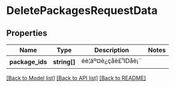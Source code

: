 # DeletePackagesRequestData

## Properties
Name | Type | Description | Notes
------------ | ------------- | ------------- | -------------
**package_ids** | **string[]** | éè¦äº¤è¿çåè£¹IDåè¡¨ | 

[[Back to Model list]](../README.md#documentation-for-models) [[Back to API list]](../README.md#documentation-for-api-endpoints) [[Back to README]](../README.md)


